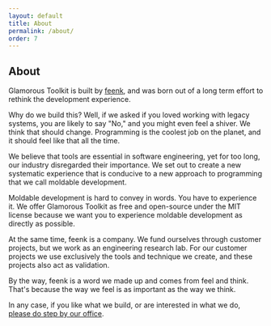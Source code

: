 ```yaml
---
layout: default
title: About
permalink: /about/
order: 7
---
```


<section id="components">
  <div class="container">
    <div class="row">
      <div class="col-lg-8 offset-lg-2">
        <div class="jumbotron">
          <h1>About</h1>
          <p class="lead">Glamorous Toolkit is built by <a href="https://feenk.com">feenk</a>, and was born out of a long term effort to rethink the development experience.</p>
          <p class="lead">
            Why do we build this? Well, if we asked if you loved working with legacy systems, you are likely to say "No," and you might even feel a shiver. We think that should change. Programming is the coolest job on the planet, and it should feel like that all the time.
          </p>
          <p class="lead">
            We believe that tools are essential in software engineering, yet for too long, our industry disregarded their importance. We set out to create a new systematic experience that is conducive to a new approach to programming that we call moldable development.
          </p> 
          <p class="lead">
            Moldable development is hard to convey in words. You have to experience it. We offer Glamorous Toolkit as free and open-source under the MIT license because we want you to experience moldable development as directly as possible.
          </p>
          <p class="lead">
            At the same time, feenk is a company. We fund ourselves through customer projects, but we work as an engineering research lab. For our customer projects we use exclusively the tools and technique we create, and these projects also act as validation. 
          </p>
          <p class="lead">
            By the way, feenk is a word we made up and comes from feel and think. That's because the way we feel is as important as the way we think.
          </p>
          <p class="lead">
            In any case, if you like what we build, or are interested in what we do, <a href="https://feenk.com" class="btn btn-lg btn-default">please do step by our office</a>. 
          </p>
        </div>
      </div>
    </div>
  </div> <!-- container -->
</section>
